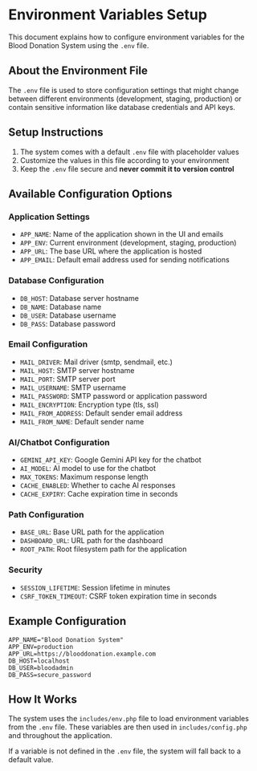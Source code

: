 # Environment Variables Setup

This document explains how to configure environment variables for the Blood Donation System using the `.env` file.

## About the Environment File

The `.env` file is used to store configuration settings that might change between different environments (development, staging, production) or contain sensitive information like database credentials and API keys.

## Setup Instructions

1. The system comes with a default `.env` file with placeholder values
2. Customize the values in this file according to your environment
3. Keep the `.env` file secure and **never commit it to version control**

## Available Configuration Options

### Application Settings
- `APP_NAME`: Name of the application shown in the UI and emails
- `APP_ENV`: Current environment (development, staging, production)
- `APP_URL`: The base URL where the application is hosted
- `APP_EMAIL`: Default email address used for sending notifications

### Database Configuration
- `DB_HOST`: Database server hostname
- `DB_NAME`: Database name
- `DB_USER`: Database username
- `DB_PASS`: Database password

### Email Configuration
- `MAIL_DRIVER`: Mail driver (smtp, sendmail, etc.)
- `MAIL_HOST`: SMTP server hostname
- `MAIL_PORT`: SMTP server port
- `MAIL_USERNAME`: SMTP username
- `MAIL_PASSWORD`: SMTP password or application password
- `MAIL_ENCRYPTION`: Encryption type (tls, ssl)
- `MAIL_FROM_ADDRESS`: Default sender email address
- `MAIL_FROM_NAME`: Default sender name

### AI/Chatbot Configuration
- `GEMINI_API_KEY`: Google Gemini API key for the chatbot
- `AI_MODEL`: AI model to use for the chatbot
- `MAX_TOKENS`: Maximum response length
- `CACHE_ENABLED`: Whether to cache AI responses
- `CACHE_EXPIRY`: Cache expiration time in seconds

### Path Configuration
- `BASE_URL`: Base URL path for the application
- `DASHBOARD_URL`: URL path for the dashboard
- `ROOT_PATH`: Root filesystem path for the application

### Security
- `SESSION_LIFETIME`: Session lifetime in minutes
- `CSRF_TOKEN_TIMEOUT`: CSRF token expiration time in seconds

## Example Configuration

```
APP_NAME="Blood Donation System"
APP_ENV=production
APP_URL=https://blooddonation.example.com
DB_HOST=localhost
DB_USER=bloodadmin
DB_PASS=secure_password
```

## How It Works

The system uses the `includes/env.php` file to load environment variables from the `.env` file. These variables are then used in `includes/config.php` and throughout the application.

If a variable is not defined in the `.env` file, the system will fall back to a default value.